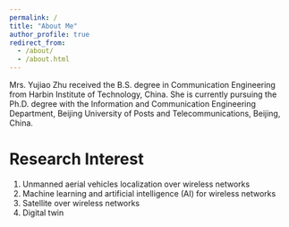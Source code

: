 ```yaml
---
permalink: /
title: "About Me"
author_profile: true
redirect_from: 
  - /about/
  - /about.html
---
```


Mrs. Yujiao Zhu received the B.S. degree in Communication Engineering from Harbin Institute of Technology, China. She is currently pursuing the Ph.D. degree with the Information and Communication Engineering Department, Beijing University of Posts and Telecommunications, Beijing, China. 

Research Interest
======
1. Unmanned aerial vehicles localization over wireless networks
1. Machine learning and artificial intelligence (AI) for wireless networks
1. Satellite over wireless networks
1. Digital twin

